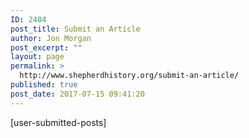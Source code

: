 ```yaml
---
ID: 2404
post_title: Submit an Article
author: Jon Morgan
post_excerpt: ""
layout: page
permalink: >
  http://www.shepherdhistory.org/submit-an-article/
published: true
post_date: 2017-07-15 09:41:20
---
```

[user-submitted-posts]